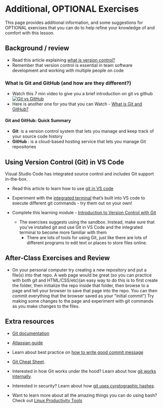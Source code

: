 # Additional, OPTIONAL Exercises

This page provides additional information, and some suggestions for OPTIONAL exercises that you can do to help refine your knowledge of and comfort with this lesson.

## Background / review

* Read this article explaining [what is version control?](https://www.atlassian.com/git/tutorials/what-is-version-control)
* Remember that version control is essential in team software development and working with multiple people on code

### What is Git and GitHub (and how are they different?)

* Watch this 7 min video to give you a brief introduction on git vs github [![Git vs GitHub](https://yt-embed.herokuapp.com/embed?v=mPNp0PnhYyA)](https://youtu.be/mPNp0PnhYyA)
* Here is another one for you that you can Watch - [What is Git and GitHub?](https://www.youtube.com/watch?v=uUuTYDg9XoI)

#### Git and GitHub: Quick Summary

* **Git**: is a version control system that lets you manage and keep track of your source code history
* **GitHub** : is a cloud-based hosting service that lets you manage Git repositories

## Using Version Control (Git) in VS Code

Visual Studio Code has integrated source control and includes Git support in-the-box.

* Read this article to learn how to use [git in VS code](https://code.visualstudio.com/docs/editor/versioncontrol)

* Experiment with the [integrated terminal](https://code.visualstudio.com/docs/editor/integrated-terminal) that’s built into VS code to execute different git commands - try them out on your own!

* Complete this learning module - [Introduction to Version Control with Git](https://docs.microsoft.com/en-us/learn/paths/intro-to-vc-git/)
  * The exercises suggests using the sandbox. Instead, make sure that you’ve installed git and use Git in VS Code and the integrated terminal to become more familiar with them
    * There are lots of tools for using Git, just like there are lots of different programs to edit text or places to store files online.

## After-Class Exercises and Review

* On your personal computer try creating a new repository and put a file(s) into that repo.  A web page would be great (so you can practice with both git and HTML/CSS/etc)(an easy way to do this is to first create the folder, then initialize the repo inside that folder, then browse to a page and tell your browser to save that page into the repo.  You can then commit everything that the browser saved as your “initial commit”)
Try making some changes to the page and experiment with git commands as you make changes to the files.

## Extra resources

* [Git documentation](https://git-scm.com/book/en/v2/Git-Internals-Git-Objects)

* [Atlassian guide](https://www.atlassian.com/git/tutorials/setting-up-a-repository)

* Learn about best practice on [how to write good commit message](https://chris.beams.io/posts/git-commit/)

* [Git Cheat Sheet](https://www.git-tower.com/blog/git-cheat-sheet).

* Interested in how Git works under the hood? Learn about how [git works internally](https://medium.com/@shalithasuranga/how-does-git-work-internally-7c36dcb1f2cf).

* Interested in security? Learn about how [git uses cyrptographic hashes](https://ericsink.com/vcbe/html/cryptographic_hashes.html).

* Want to learn more about all the amazing things you can do using bash? Check out [Linux Productivity Tools](https://www.usenix.org/sites/default/files/conference/protected-files/lisa19_maheshwari.pdf)
